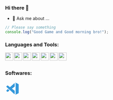 ### Hi there 👋

- 💬 Ask me about ...

```javascript
// Please say something
console.log("Good Game and Good morning bro!");
```

### Languages and Tools:

<img src="https://img.icons8.com/color/48/000000/html-5--v1.png" width="26px" align="left"/>
<img src="https://img.icons8.com/color/50/000000/css3.png"  width="26px" align="left"/>
<img src="https://img.icons8.com/color/50/000000/javascript--v1.png" width="26px" align="left"/>
<img src="https://img.icons8.com/color/24/000000/react-native.png" width="26px" align="left"/>
<img src="https://img.icons8.com/color/48/000000/npm.png"  width="26px" align="left"/>
<img src="https://img.icons8.com/color/48/000000/git.png" width="26px" align="left"/>
<img src="https://img.icons8.com/material-outlined/24/000000/github.png" width="26px" align="left"/>

<br />
<br />


### Softwares:

<svg xmlns="http://www.w3.org/2000/svg" x="0px" y="0px"
width="48" height="48"
viewBox="0 0 172 172"
style=" fill:#000000;"><g fill="none" fill-rule="nonzero" stroke="none" stroke-width="1" stroke-linecap="butt" stroke-linejoin="miter" stroke-miterlimit="10" stroke-dasharray="" stroke-dashoffset="0" font-family="none" font-weight="none" font-size="none" text-anchor="none" style="mix-blend-mode: normal"><path d="M0,172v-172h172v172z" fill="none"></path><g fill="#3498db"><path d="M31.87375,90.89125l-15.18258,13.88183c-3.225,2.97417 -3.04225,8.12342 0.38342,10.86467c0,0 4.74433,4.41467 6.46075,5.64017c2.63733,1.88125 6.10242,2.09625 8.71467,0.18275l18.12092,-13.69908z"></path><path d="M105.14933,23.95458c-14.25092,13.00392 -48.94475,44.69133 -48.94475,44.69133l-18.98092,17.35408l-0.03942,0.03583l19.00242,17.33258l0.01792,-0.01075l22.962,-17.35767l31.91675,-24.123l0.05733,-35.26c0.00358,-3.1175 -3.68725,-4.76225 -5.99133,-2.66242z"></path><path d="M105.08483,147.95225c2.3005,2.09625 5.9985,0.46583 5.9985,-2.64808v-35.17758l-31.91675,-24.12658v0l-22.95842,-17.35408v0l-23.95817,-18.10658c-2.61225,-1.9135 -6.07733,-1.6985 -8.71467,0.18275c-1.71642,1.2255 -6.46075,5.64017 -6.46075,5.64017c-3.42567,2.74125 -3.60842,7.8905 -0.38342,10.86467l20.5325,18.77308v0l18.98092,17.35408v0z"></path><path d="M150.57167,29.70583l-31.605,-14.835l0.00358,0.03225c-1.71283,-0.71667 -3.82342,-0.46225 -5.289,1.19683l-0.18992,0.172c0.07167,0.06092 0.14692,0.11108 0.21142,0.17917c3.57617,-1.67342 8.13058,0.80625 8.13058,5.19583v32.10308v64.5v32.06008c0,4.51142 -4.816,7.01617 -8.43875,5.03458c-0.06092,0.043 -0.12183,0.086 -0.18275,0.12542l0.473,0.43c1.46558,1.65908 3.57617,1.90992 5.289,1.19683l-0.00717,0.03225l31.605,-14.835c4.26417,-1.505 7.095,-5.55417 7.095,-10.105v-92.37833c0,-4.55083 -2.83083,-8.6 -7.095,-10.105z"></path></g></g></svg>
